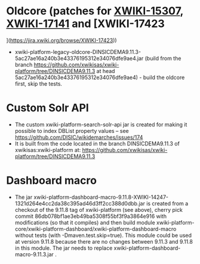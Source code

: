 # Oldcore (patches for [XWIKI-15307](https://jira.xwiki.org/browse/XWIKI-15307), [XWIKI-17141](https://jira.xwiki.org/browse/XWIKI-17141) and [XWIKI-17423
](https://jira.xwiki.org/browse/XWIKI-17423))

* xwiki-platform-legacy-oldcore-DINSICDEMA9.11.3-5ac27ae16a240b3e43376195312e34076dfe9ae4.jar (build from the branch https://github.com/xwikisas/xwiki-platform/tree/DINSICDEMA9.11.3 at head 5ac27ae16a240b3e43376195312e34076dfe9ae4) - build the oldcore first, skip the tests.

# Custom Solr API

* The custom xwiki-platform-search-solr-api jar is created for making it possible to index DBList property values – see https://github.com/DISIC/wikidemarches/issues/174
* It is built from the code located in the branch DINSICDEMA9.11.3 of xwikisas:xwiki-platform at:
  https://github.com/xwikisas/xwiki-platform/tree/DINSICDEMA9.11.3

# Dashboard macro

* The jar xwiki-platform-dashboard-macro-9.11.8-XWIKI-14247-1321d264e4cc2da38c395ad46d3ff2cc388d0dbb.jar is created from a checkout of the 9.11.8 tag of xwiki-platform (see above), cherry pick commit 86db078bf1ae3eb49ba5308f55bf3f9a3864e916 with modifications (so that it compiles) and then build module xwiki-platform-core/xwiki-platform-dashboard/xwiki-platform-dashboard-macro without tests (with -Dmaven.test.skip=true). This module could be used at version 9.11.8 because there are no changes between 9.11.3 and 9.11.8 in this module. The jar needs to replace xwiki-platform-dashboard-macro-9.11.3.jar .

